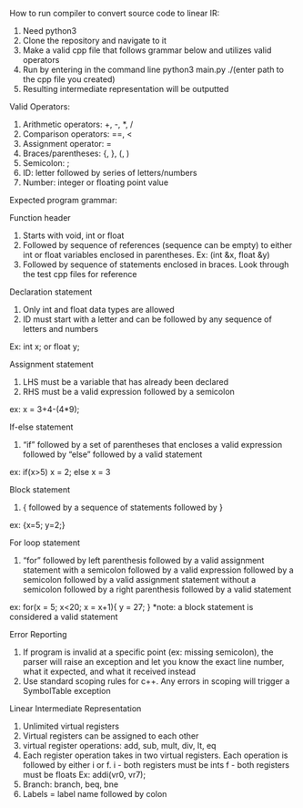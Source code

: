How to run compiler to convert source code to linear IR:
1) Need python3
2) Clone the repository and navigate to it
3) Make a valid cpp file that follows grammar below and utilizes valid operators
4) Run by entering in the command line
        python3 main.py ./(enter path to the cpp file you created)
5) Resulting intermediate representation will be outputted

Valid Operators:
1) Arithmetic operators: +, -, *, /
2) Comparison operators: ==, <
3) Assignment operator: =
4) Braces/parentheses: {, }, (, )
5) Semicolon: ;
6) ID: letter followed by series of letters/numbers
7) Number: integer or floating point value


Expected program grammar:

Function header
1) Starts with void, int or float 
2) Followed by sequence of references (sequence can be empty) to either int or float variables enclosed in parentheses. Ex: (int &x, float &y)
3) Followed by sequence of statements enclosed in braces. Look through the test cpp files for reference


Declaration statement
1) Only int and float data types are allowed
2) ID must start with a letter and can be followed by any sequence of letters and numbers

Ex: int x; 	or	float y;


Assignment statement
1) LHS must be a variable that has already been declared
2) RHS must be a valid expression followed by a semicolon

ex: x = 3+4-(4*9);


If-else statement
1) “if” followed by a set of parentheses that encloses a valid expression followed by “else” followed by a valid statement

ex: 
if(x>5)
    x = 2;
else
    x = 3
    
    
Block statement
1) { followed by a sequence of statements followed by }

ex: {x=5; y=2;}


For loop statement
1) “for” followed by left parenthesis followed by a valid assignment statement with a semicolon followed by a valid expression followed by a semicolon followed by a valid assignment statement without a semicolon followed by a right parenthesis followed by a valid statement 

ex:
for(x = 5; x<20; x = x+1){
    y = 27;
}
*note: a block statement is considered a valid statement

Error Reporting
1) If program is invalid at a specific point (ex: missing semicolon), the parser will raise an exception and let you know the exact line number, what it expected, and what it received instead
2) Use standard scoping rules for c++. Any errors in scoping will trigger a SymbolTable exception

Linear Intermediate Representation
1) Unlimited virtual registers
2) Virtual registers can be assigned to each other
3) virtual register operations: add, sub, mult, div, lt, eq
4) Each register operation takes in two virtual registers. Each operation is followed by either i or f.
    i - both registers must be ints
    f - both registers must be floats
    Ex: addi(vr0, vr7);
5) Branch: branch, beq, bne
6) Labels = label name followed by colon

